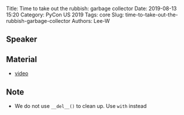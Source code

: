 Title: Time to take out the rubbish: garbage collector
Date: 2019-08-13 15:20
Category: PyCon US 2019
Tags: core
Slug: time-to-take-out-the-rubbish-garbage-collector
Authors: Lee-W

## Speaker

## Material
* [video](https://www.youtube.com/watch?v=CLW5Lyc1FN8)

## Note
* We do not use `__del__()` to clean up. Use `with` instead
